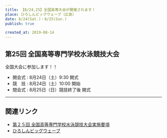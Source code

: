 ```yaml
---
title: 【8/24,25】全国高専大会が開催されます！
place: ひろしんビックウェーブ（広島）
date: 8/24(Sat.)・8/25(Sun.)
publish: true

created_at: 2019-08-14
---
```


## 第25回 全国高等専門学校水泳競技大会

全国大会に参加します！！

- 開会式 : 8月24日（土）9:30 開式
- 競　技 : 8月24日（土）10:00 開始
- 閉会式 : 8月25日（日）競技終了後 開式

---

## 関連リンク

- [第２５回 全国高等専門学校水泳競技大会実施要項](http://www.oshima-k.ac.jp/taikai2019/yoko014.pdf)
- [ひろしんビッグウェーブ](http://www.sports-or.city.hiroshima.jp/facilities/sogo-p)